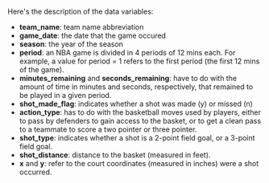 

<br/>
Here's the description of the data variables:


* **team_name**: team name abbreviation <br/>
* **game_date**: the date that the game occured <br/>
* **season**: the year of the season
* **period**: an NBA game is divided in 4 periods of 12 mins each. For example, a value for period =  1 refers to the first period (the first 12 mins of the game). <br/>
* **minutes_remaining** and **seconds_remaining**: have to do with the amount of time in minutes and seconds, respectively, that remained to be played in a given period. <br/>
* **shot_made_flag**: indicates whether a shot was made (y) or missed (n) <br/>
* **action_type**: has to do with the basketball moves used by players, either to pass by defenders to gain access to the basket, or to get a clean pass to a teammate to score a two pointer or three pointer.<br/>
* **shot_type**: indicates whether a shot is a 2-point field goal, or a 3-point field goal.<br/>
* **shot_distance**: distance to the basket (measured in feet).<br/>
* **x** and **y**: refer to the court coordinates (measured in inches) were a shot occurred.<br/>





